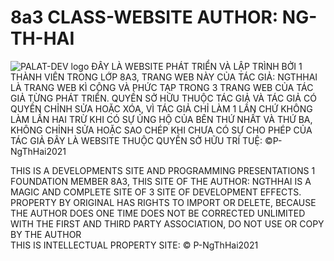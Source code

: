 # 8a3 CLASS-WEBSITE AUTHOR: NG-TH-HAI
![PALAT-DEV logo](https://8a3thsp.cf/data/palat-dev.png "PALAT-DEV logo")
ĐÂY LÀ WEBSITE PHÁT TRIỂN VÀ LẬP TRÌNH BỞI 1 THÀNH VIÊN TRONG LỚP 8A3, TRANG WEB NÀY CỦA TÁC GIẢ: NGTHHAI  LÀ TRANG WEB KÌ CÔNG VÀ PHỨC TẠP TRONG 3 TRANG WEB CỦA TÁC GIẢ TỪNG PHÁT TRIỂN.
QUYỀN SỞ HỮU THUỘC TÁC GIẢ VÀ TÁC GIẢ CÓ QUYỀN CHỈNH SỬA HOẶC XÓA, VÌ TÁC GIẢ CHỈ LÀM 1 LẦN CHỨ KHÔNG LÀM LẦN HAI TRỪ KHI CÓ SỰ ỦNG HỘ CỦA BÊN THỨ NHẤT VÀ THỨ BA,
KHÔNG CHỈNH SỬA HOẶC SAO CHÉP KHI CHƯA CÓ SỰ CHO PHÉP CỦA TÁC GIẢ
                                                                      ĐÂY LÀ WEBSITE THUỘC QUYỀN SỞ HỮU TRÍ TUỆ: ©P-NgThHai2021
                                                                      
THIS IS A DEVELOPMENTS SITE AND PROGRAMMING PRESENTATIONS 1 FOUNDATION MEMBER 8A3, THIS SITE OF THE AUTHOR: NGTHHAI IS A MAGIC AND COMPLETE SITE OF 3 SITE OF DEVELOPMENT EFFECTS. PROPERTY BY ORIGINAL HAS RIGHTS TO IMPORT OR DELETE, BECAUSE THE AUTHOR DOES ONE TIME DOES NOT BE CORRECTED UNLIMITED WITH THE FIRST AND THIRD PARTY ASSOCIATION, DO NOT USE OR COPY BY THE AUTHOR                                        
                                                                      THIS IS INTELLECTUAL PROPERTY SITE: © P-NgThHai2021
